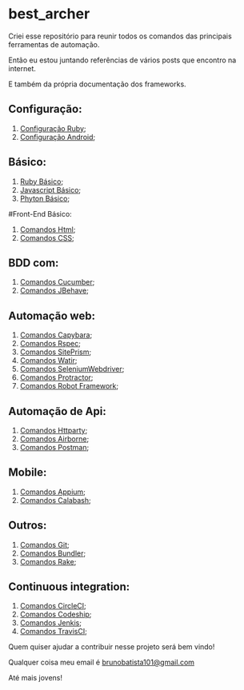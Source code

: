 # best_archer
Criei esse repositório para reunir todos os comandos das principais ferramentas de automação.

Então eu estou juntando referências de vários posts que encontro na internet.

E também da própria documentação dos frameworks.

## Configuração:

1. [Configuração Ruby](https://github.com/brunobatista25/best_archer/blob/master/tests/ConfiguracaoRuby/configuracao_ruby.md);
3. [Configuração Android](https://github.com/brunobatista25/best_archer/blob/master/tests/ConfiguracaoAndroid/configuracao_android.md);

## Básico:

1. [Ruby Básico](https://github.com/brunobatista25/best_archer/blob/master/tests/Ruby/comandos_ruby.md);
2. [Javascript Básico](https://github.com/brunobatista25/best_archer/blob/master/tests/Javascript/javascript_basico.md);
3. [Phyton Básico](https://github.com/brunobatista25/best_archer/blob/master/tests/Phyton/phyton_basico.md);

#Front-End Básico:
1. [Comandos Html](https://github.com/brunobatista25/best_archer/blob/master/tests/Html/comandos_html.md);
1. [Comandos CSS](https://github.com/brunobatista25/best_archer/blob/master/tests/CSS/comandos_css.md);

## BDD com:

1. [Comandos Cucumber](https://github.com/brunobatista25/best_archer/blob/master/tests/Cucumber/comandos_cucumber.md);
2. [Comandos JBehave](https://github.com/brunobatista25/best_archer/blob/master/tests/Jbehave/comandos_jbehave.md);

## Automação web:

1. [Comandos Capybara](https://github.com/brunobatista25/best_archer/blob/master/tests/Capybara/comandos_capybara.md);
2. [Comandos Rspec](https://github.com/brunobatista25/best_archer/blob/master/tests/Rspec/comandos_rspec.md);
3. [Comandos SitePrism](https://github.com/brunobatista25/best_archer/blob/master/tests/SitePrism/comandos_siteprism.md);
4. [Comandos Watir](https://github.com/brunobatista25/best_archer/blob/master/tests/Watir/comandos_watir.md);
5. [Comandos SeleniumWebdriver](https://github.com/brunobatista25/best_archer/blob/master/tests/SeleniumWebdriver/comandos_webdriver.md);
6. [Comandos Protractor](https://github.com/brunobatista25/best_archer/blob/master/tests/Protractor/comandos_protractor.md);
8. [Comandos Robot Framework](https://github.com/brunobatista25/best_archer/blob/master/tests/RobotFramework/comandos_robotframework.md);


## Automação de Api:

1. [Comandos Httparty](https://github.com/brunobatista25/best_archer/blob/master/tests/Httparty/comandos_httparty.md);
2. [Comandos Airborne](https://github.com/brunobatista25/best_archer/blob/master/tests/Airborne/comandos_airborne.md);
3. [Comandos Postman](https://github.com/brunobatista25/best_archer/blob/master/tests/Postman/comandos_postman.md);

## Mobile:

1. [Comandos Appium](https://github.com/brunobatista25/best_archer/blob/master/tests/Appium/comandos_appium.md);
3. [Comandos Calabash](https://github.com/brunobatista25/best_archer/blob/master/tests/Calabash/comandos_calabash.md);

## Outros:

1. [Comandos Git](https://github.com/brunobatista25/best_archer/blob/master/tests/%20Git/comandos_git.md);
2. [Comandos Bundler](https://github.com/brunobatista25/best_archer/blob/master/tests/Bundler/01-introducao_bundler.md);
3. [Comandos Rake](https://github.com/brunobatista25/best_archer/blob/master/tests/Rake/comandos_rake.md);

## Continuous integration:

1. [Comandos CircleCI](https://github.com/brunobatista25/best_archer/blob/master/tests/CircleCi/comandos_circleci.md);
2. [Comandos Codeship](https://github.com/brunobatista25/best_archer/blob/master/tests/Codeship/comandos_codeship.md);
3. [Comandos Jenkis](https://github.com/brunobatista25/best_archer/blob/master/tests/Jenkis/comandos_jenkis.md);
4. [Comandos TravisCI](https://github.com/brunobatista25/best_archer/blob/master/tests/TravisCi/comandos_travisci.md);

Quem quiser ajudar a contribuir nesse projeto será bem vindo!

Qualquer coisa meu email é brunobatista101@gmail.com

Até mais jovens!
